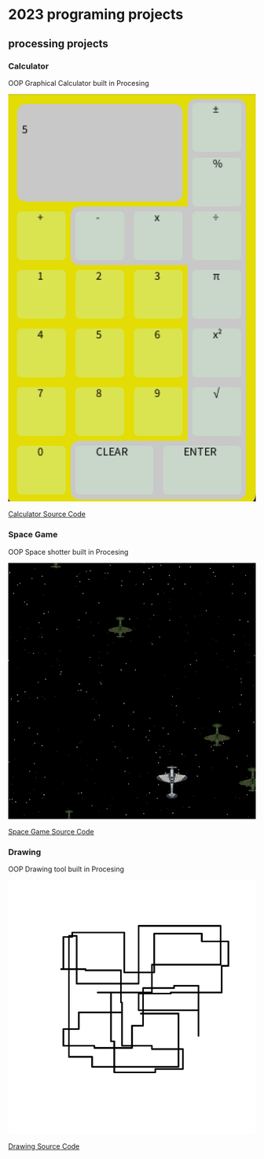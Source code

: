 # 2023 programing projects

## processing projects

### Calculator
OOP Graphical Calculator built in Procesing

![Running Calculator](https://github.com/julesAum/programing-portfolio-2023/blob/main/images/Calc.png?raw=true)

[Calculator Source Code](https://github.com/julesAum/programing-portfolio-2023/tree/main/src/calc)

### Space Game
OOP Space shotter built in Procesing

![Running Space Game](https://github.com/julesAum/programing-portfolio-2023/blob/main/images/space.png)

[Space Game Source Code](https://github.com/julesAum/programing-portfolio-2023/tree/main/src/calc)

### Drawing
OOP Drawing tool built in Procesing

![Running Drawing](https://github.com/julesAum/programing-portfolio-2023/blob/main/images/drawing.png)

[Drawing Source Code](https://github.com/julesAum/programing-portfolio-2023/tree/main/src/calc)
